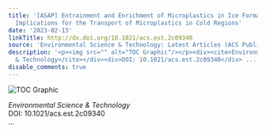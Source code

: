 ```yaml
---
title: '[ASAP] Entrainment and Enrichment of Microplastics in Ice Formation Processes:
  Implications for the Transport of Microplastics in Cold Regions'
date: '2023-02-13'
linkTitle: http://dx.doi.org/10.1021/acs.est.2c09340
source: 'Environmental Science & Technology: Latest Articles (ACS Publications)'
description: '<p><img src="" alt="TOC Graphic"/></p><div><cite>Environmental Science
  & Technology</cite></div><div>DOI: 10.1021/acs.est.2c09340</div> ...'
disable_comments: true
---
```

<p><img src="" alt="TOC Graphic"/></p><div><cite>Environmental Science & Technology</cite></div><div>DOI: 10.1021/acs.est.2c09340</div> ...